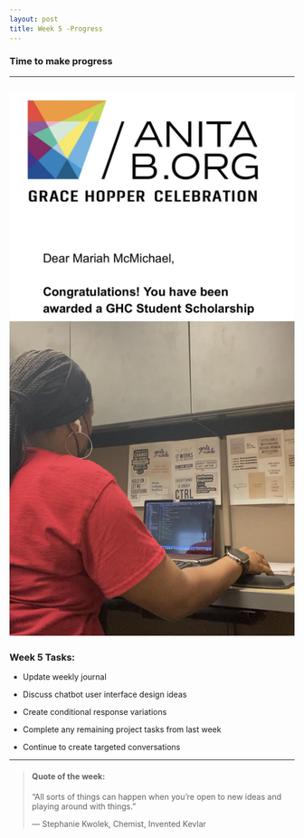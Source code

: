 ```yaml
---
layout: post
title: Week 5 -Progress
---
```


### Time to make progress

----

![uapwkfive2](/images/uapwkfive2.jpg) ![uapwkfive1](/images/uapwkfive1.jpg)
----

### Week 5 Tasks:

- Update weekly journal 

- Discuss chatbot user interface design ideas

- Create conditional response variations 

- Complete any remaining project tasks from last week

- Continue to create targeted conversations

----

> #### Quote of the week:
> “All sorts of things can happen when you’re open to new ideas and playing around with things.”
>
> — Stephanie Kwolek, Chemist, Invented Kevlar

